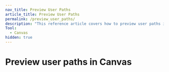```yaml
---
nav_title: Preview User Paths
article_title: Preview User Paths
permalink: /preview_user_paths/
description: "This reference article covers how to preview user paths in Canvas."
Tool:
  - Canvas
hidden: true
---
```


# Preview user paths in Canvas
